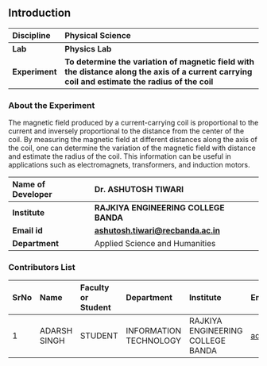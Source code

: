 ## Introduction


<b>Discipline | <b>Physical Science
:--|:--|
<b> Lab | <b> Physics Lab
<b> Experiment|     <b> To determine the variation of magnetic field with the distance along the axis of a current carrying coil and estimate the radius of the coil

### About the Experiment 

The magnetic field produced by a current-carrying coil is proportional to the current and inversely proportional to the distance from the center of the coil. By measuring the magnetic field at different distances along the axis of the coil, one can determine the variation of the magnetic field with distance and estimate the radius of the coil. This information can be useful in applications such as electromagnets, transformers, and induction motors.

<b>Name of Developer | <b> Dr. ASHUTOSH TIWARI
:--|:--|
<b> Institute | <b> RAJKIYA ENGINEERING COLLEGE BANDA
<b> Email id|     <b> ashutosh.tiwari@recbanda.ac.in
<b> Department | Applied Science and Humanities

### Contributors List

SrNo | Name | Faculty or Student | Department| Institute | Email id
:--|:--|:--|:--|:--|:--|
1 | ADARSH SINGH | STUDENT | INFORMATION TECHNOLOGY | RAJKIYA ENGINEERING COLLEGE BANDA | adarshsingh2508@gmail.com

